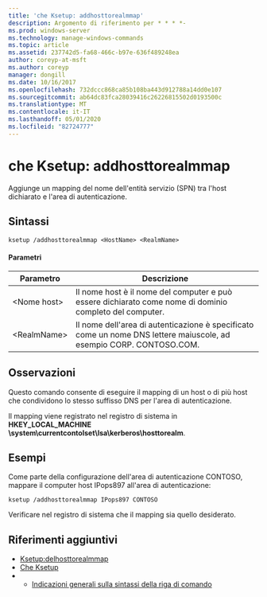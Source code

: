 ```yaml
---
title: 'che Ksetup: addhosttorealmmap'
description: Argomento di riferimento per * * * *-
ms.prod: windows-server
ms.technology: manage-windows-commands
ms.topic: article
ms.assetid: 237742d5-fa68-466c-b97e-636f489248ea
author: coreyp-at-msft
ms.author: coreyp
manager: dongill
ms.date: 10/16/2017
ms.openlocfilehash: 732dccc868ca85b108ba443d912788a14dd0e107
ms.sourcegitcommit: ab64dc83fca28039416c26226815502d0193500c
ms.translationtype: MT
ms.contentlocale: it-IT
ms.lasthandoff: 05/01/2020
ms.locfileid: "82724777"
---
```

# <a name="ksetupaddhosttorealmmap"></a>che Ksetup: addhosttorealmmap



Aggiunge un mapping del nome dell'entità servizio (SPN) tra l'host dichiarato e l'area di autenticazione.

## <a name="syntax"></a>Sintassi

```
ksetup /addhosttorealmmap <HostName> <RealmName>
```

#### <a name="parameters"></a>Parametri

|Parametro|Descrizione|
|---------|-----------|
|\<Nome host>|Il nome host è il nome del computer e può essere dichiarato come nome di dominio completo del computer.|
|\<RealmName>|Il nome dell'area di autenticazione è specificato come un nome DNS lettere maiuscole, ad esempio CORP. CONTOSO.COM.|

## <a name="remarks"></a>Osservazioni

Questo comando consente di eseguire il mapping di un host o di più host che condividono lo stesso suffisso DNS per l'area di autenticazione.

Il mapping viene registrato nel registro di sistema in **HKEY_LOCAL_MACHINE \system\currentcontolset\lsa\kerberos\hosttorealm**.

## <a name="examples"></a>Esempi

Come parte della configurazione dell'area di autenticazione CONTOSO, mappare il computer host IPops897 all'area di autenticazione:
```
ksetup /addhosttorealmmap IPops897 CONTOSO
```
Verificare nel registro di sistema che il mapping sia quello desiderato.

## <a name="additional-references"></a>Riferimenti aggiuntivi

-   [Ksetup:delhosttorealmmap](ksetup-delhosttorealmmap.md)
-   [Che Ksetup](ksetup.md)
-   - [Indicazioni generali sulla sintassi della riga di comando](command-line-syntax-key.md)